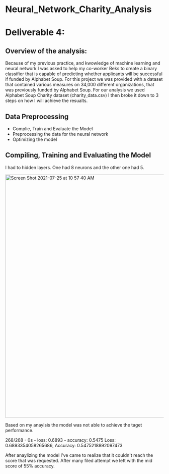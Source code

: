 # Neural_Network_Charity_Analysis
# Deliverable 4:
## Overview of the analysis:
Because of my previous practice, and kwowledge of machine learning and neural network I was asked to help my co-worker Beks to create a binary classifier that is capable of predicting whether applicants will be successful if funded by Alphabet Soup. For this project we was provided with a dataset that contained various measures on 34,000 different organizations, that was previously funded by Alphabet Soup. For our analysis we used Alphabet Soup Charity dataset (charity_data.csv) I then broke it down to 3 steps on how I will achieve the resualts.

## Data Preprocessing
- Complie, Train and Evaluate the Model
- Preprocessing the data for the neural network
- Optimizing the model

## Compiling, Training and Evaluating the Model

I had to hidden layers. One had 8 neurons and the other one had 5.

<img width="771" alt="Screen Shot 2021-07-25 at 10 57 40 AM" src="https://user-images.githubusercontent.com/79114781/126903776-159f988c-eac2-41f0-b4be-0d0d4ec092ce.png">

Based on my anaylsis the model was not able to achieve the taget performance.

268/268 - 0s - loss: 0.6893 - accuracy: 0.5475
Loss: 0.6893354058265686, Accuracy: 0.5475218892097473

After anaylizing the model I've came to realize that it couldn't reach the score that was requested. After many filed attempt we left with the mid score of 55% accuracy. 
